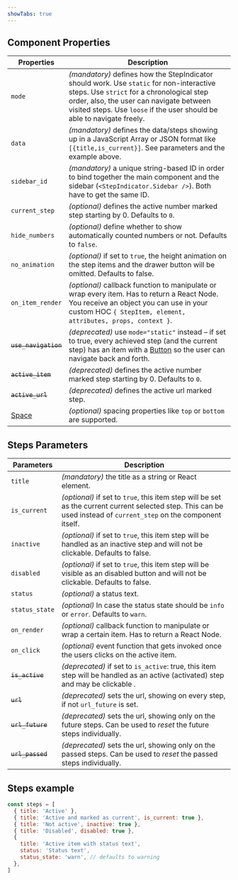 ```yaml
---
showTabs: true
---
```


## Component Properties

| Properties                                  | Description                                                                                                                                                                                                                                                 |
| ------------------------------------------- | ----------------------------------------------------------------------------------------------------------------------------------------------------------------------------------------------------------------------------------------------------------- |
| `mode`                                      | _(mandatory)_ defines how the StepIndicator should work. Use `static` for non-interactive steps. Use `strict` for a chronological step order, also, the user can navigate between visited steps. Use `loose` if the user should be able to navigate freely. |
| `data`                                      | _(mandatory)_ defines the data/steps showing up in a JavaScript Array or JSON format like `[{title,is_current}]`. See parameters and the example above.                                                                                                         |
| `sidebar_id`                                | _(mandatory)_ a unique string-based ID in order to bind together the main component and the sidebar (`<StepIndicator.Sidebar />`). Both have to get the same ID.                                                                                           |
| `current_step`                              | _(optional)_ defines the active number marked step starting by 0. Defaults to `0`.                                                                                                                                                                          |
| `hide_numbers`                              | _(optional)_ define whether to show automatically counted numbers or not. Defaults to `false`.                                                                                                                                                              |
| `no_animation`                              | _(optional)_ if set to `true`, the height animation on the step items and the drawer button will be omitted. Defaults to false.                                                                                                                             |
| `on_item_render`                            | _(optional)_ callback function to manipulate or wrap every item. Has to return a React Node. You receive an object you can use in your custom HOC `{ StepItem, element, attributes, props, context }`.                                                      |
| ~~`use_navigation`~~                        | _(deprecated)_ use `mode="static"` instead – if set to true, every achieved step (and the current step) has an item with a [Button](/uilib/components/button) so the user can navigate back and forth.                                                      |
| ~~`active_item`~~                           | _(deprecated)_ defines the active number marked step starting by 0. Defaults to `0`.                                                                                                                                                                        |
| ~~`active_url`~~                            | _(deprecated)_ defines the active url marked step.                                                                                                                                                                                                          |
| [Space](/uilib/components/space/properties) | _(optional)_ spacing properties like `top` or `bottom` are supported.                                                                                                                                                                                       |

## Steps Parameters

| Parameters       | Description                                                                                                                                                         |
| ---------------- | ------------------------------------------------------------------------------------------------------------------------------------------------------------------- |
| `title`          | _(mandatory)_ the title as a string or React element.                                                                                                               |
| `is_current`     | _(optional)_ if set to `true`, this item step will be set as the current current selected step. This can be used instead of `current_step` on the component itself. |
| `inactive`       | _(optional)_ if set to `true`, this item step will be handled as an inactive step and will not be clickable. Defaults to false.                                     |
| `disabled`       | _(optional)_ if set to `true`, this item step will be visible as an disabled button and will not be clickable. Defaults to false.                                   |
| `status`         | _(optional)_ a status text.                                                                                                                                         |
| `status_state`   | _(optional)_ In case the status state should be `info` or `error`. Defaults to `warn`.                                                                              |
| `on_render`      | _(optional)_ callback function to manipulate or wrap a certain item. Has to return a React Node.                                                                    |
| `on_click`       | _(optional)_ event function that gets invoked once the users clicks on the active item.                                                                             |
| ~~`is_active`~~  | _(deprecated)_ if set to `is_active`: true, this item step will be handled as an active (activated) step and may be clickable .                                     |
| ~~`url`~~        | _(deprecated)_ sets the url, showing on every step, if not `url_future` is set.                                                                                     |
| ~~`url_future`~~ | _(deprecated)_ sets the url, showing only on the future steps. Can be used to _reset_ the future steps individually.                                                |
| ~~`url_passed`~~ | _(deprecated)_ sets the url, showing only on the passed steps. Can be used to _reset_ the passed steps individually.                                                |

## Steps example

```js
const steps = [
  { title: 'Active' },
  { title: 'Active and marked as current', is_current: true },
  { title: 'Not active', inactive: true },
  { title: 'Disabled', disabled: true },
  {
    title: 'Active item with status text',
    status: 'Status text',
    status_state: 'warn', // defaults to warning
  },
]
```
